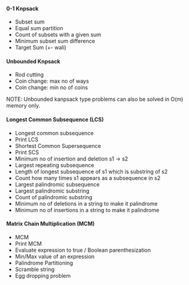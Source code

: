 #### 0-1 Knpsack
* Subset sum
* Equal sum partition
* Count of subsets with a given sum
* Minimum subset sum difference
* Target Sum (+- wali) 

#### Unbounded Knpsack
* Rod cutting
* Coin change: max no of ways
* Coin change: min no of coins

NOTE: Unbounded kanpsack type problems can also be solved in O(m) memory only.

#### Longest Common Subsequence (LCS)
* Longest common subsequence
* Print LCS
* Shortest Common Supersequence
* Print SCS
* Minimum no of insertion and deletion s1 -> s2
* Largest repeating subsequence
* Length of longest subsequence of s1 which is substring of s2
* Count how many times s1 appears as a subsequence in s2
* Largest palindromic subsequence
* Largest palindromic substring
* Count of palindromic substring
* Minimum no of deletions in a string to make it palindrome
* Minimum no of insertions in a string to make it palindrome

#### Matrix Chain Multiplication (MCM)
* MCM
* Print MCM
* Evaluate expression to true / Boolean parenthesization
* Min/Max value of an expression
* Palindrome Partitioning
* Scramble string
* Egg dropping problem
